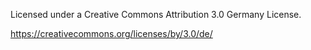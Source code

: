 Licensed under a Creative Commons Attribution 3.0 Germany License.

https://creativecommons.org/licenses/by/3.0/de/